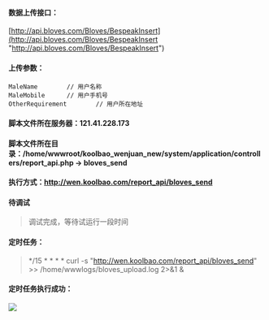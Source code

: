 #### 数据上传接口：
[http://api.bloves.com/Bloves/BespeakInsert](http://api.bloves.com/Bloves/BespeakInsert "http://api.bloves.com/Bloves/BespeakInsert")

#### 上传参数：
	MaleName 		// 用户名称
	MaleMobile		// 用户手机号
	OtherRequirement		// 用户所在地址

#### 脚本文件所在服务器：121.41.228.173
#### 脚本文件所在目录：/home/wwwroot/koolbao_wenjuan_new/system/application/controllers/report_api.php -> bloves_send
#### 执行方式：http://wen.koolbao.com/report_api/bloves_send


#### 待调试

> 调试完成，等待试运行一段时间

#### 定时任务：
> \*/15 \* \* \* \* curl -s  "http://wen.koolbao.com/report_api/bloves_send" >> /home/wwwlogs/bloves_upload.log 2>&1 &

#### 定时任务执行成功：
[![](https://blog.mcloudhub.com/public/images/uploads/20180315/20180315175945_91195381773c90f182ceabe7ea4d45d0.png)](https://blog.mcloudhub.com/public/images/uploads/20180315/20180315175945_91195381773c90f182ceabe7ea4d45d0.png)